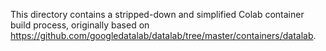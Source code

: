 This directory contains a stripped-down and simplified Colab container build
process, originally based on
https://github.com/googledatalab/datalab/tree/master/containers/datalab.
